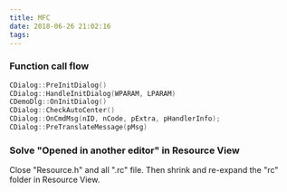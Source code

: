 ```yaml
---
title: MFC
date: 2018-06-26 21:02:16
tags:
---
```

### Function call flow
```C++
CDialog::PreInitDialog()
CDialog::HandleInitDialog(WPARAM, LPARAM)
CDemoDlg::OnInitDialog()
CDialog::CheckAutoCenter()
CDialog::OnCmdMsg(nID, nCode, pExtra, pHandlerInfo);
CDialog::PreTranslateMessage(pMsg)
```

### Solve "Opened in another editor" in Resource View
Close "Resource.h" and all ".rc" file. Then shrink and re-expand the "rc" folder in Resource View.

